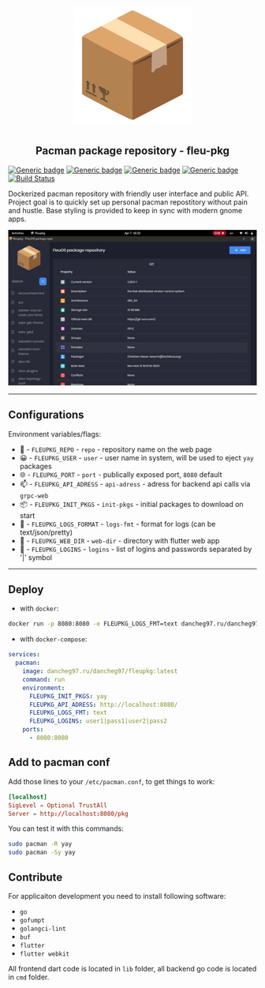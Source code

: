 <p align="center">
<img style="align: center; padding-left: 10px; padding-right: 10px; padding-bottom: 10px;" width="238px" height="238px" src="./assets/images/logo.png" />
</p>

<h2 align="center">Pacman package repository - fleu-pkg</h2>

[![Generic badge](https://img.shields.io/badge/LICENSE-GPLv3-orange.svg)](https://dancheg97.ru/dancheg97/fleupkg/src/branch/main/LICENSE)
[![Generic badge](https://img.shields.io/badge/GITEA-REPO-red.svg)](https://dancheg97.ru/dancheg97/fleupkg)
[![Generic badge](https://img.shields.io/badge/GITHUB-REPO-white.svg)](https://github.com/fleu-io/fleupkg)
[![Generic badge](https://img.shields.io/badge/DOCKER-REGISTRY-blue.svg)](https://dancheg97.ru/dancheg97/-/packages/container/fleupkg/latest)
[![Build Status](https://drone.dancheg97.ru/api/badges/dancheg97/fleupkg/status.svg)](https://drone.dancheg97.ru/dancheg97/fleupkg)

Dockerized pacman repository with friendly user interface and public API. Project goal is to quickly set up personal pacman repostitory without pain and hustle. Base styling is provided to keep in sync with modern gnome apps.

![](preview.gif)

---

## Configurations

Environment variables/flags:

- 📄 - `FLEUPKG_REPO` - `repo` - repository name on the web page
- 😀 - `FLEUPKG_USER` - `user` - user name in system, will be used to eject `yay` packages
- 🌐 - `FLEUPKG_PORT` - `port` - publically exposed port, `8080` default
- 📫 - `FLEUPKG_API_ADRESS` - `api-adress` - adress for backend api calls via `grpc-web`
- 📦 - `FLEUPKG_INIT_PKGS` - `init-pkgs` - initial packages to download on start
- 📒 - `FLEUPKG_LOGS_FORMAT` - `logs-fmt` - format for logs (can be text/json/pretty)
- 📂 - `FLEUPKG_WEB_DIR` - `web-dir` - directory with flutter web app
- 🔐 - `FLEUPKG_LOGINS` - `logins` - list of logins and passwords separated by '|' symbol

---

## Deploy

- with `docker`:

```sh
docker run -p 8080:8080 -e FLEUPKG_LOGS_FMT=text dancheg97.ru/dancheg97/fleupkg:latest
```

- with `docker-compose`:

```yml
services:
  pacman:
    image: dancheg97.ru/dancheg97/fleupkg:latest
    command: run
    environment:
      FLEUPKG_INIT_PKGS: yay
      FLEUPKG_API_ADRESS: http://localhost:8080/
      FLEUPKG_LOGS_FMT: text
      FLEUPKG_LOGINS: user1|pass1|user2|pass2
    ports:
      - 8080:8080
```

## Add to pacman conf

Add those lines to your `/etc/pacman.conf`, to get things to work:

```conf
[localhost]
SigLevel = Optional TrustAll
Server = http://localhost:8080/pkg
```

You can test it with this commands:

```sh
sudo pacman -R yay
sudo pacman -Sy yay
```

## Contribute

For applicaiton development you need to install following software:

- `go`
- `gofumpt`
- `golangci-lint`
- `buf`
- `flutter`
- `flutter webkit`

All frontend dart code is located in `lib` folder, all backend go code is
located in `cmd` folder.
